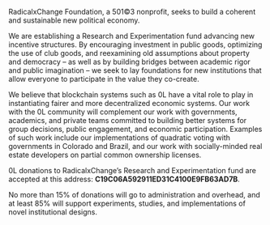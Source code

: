 
RadicalxChange Foundation, a 501©3 nonprofit, seeks to build a coherent and sustainable new political economy.




We are establishing a Research and Experimentation fund advancing new incentive structures. By encouraging investment in public goods, optimizing the use of club goods, and reexamining old assumptions about property and democracy – as well as by building bridges between academic rigor and public imagination – we seek to lay foundations for new institutions that allow everyone to participate in the value they co-create.




We believe that blockchain systems such as 0L have a vital role to play in instantiating fairer and more decentralized economic systems. Our work with the 0L community will complement our work with governments, academics, and private teams committed to building better systems for group decisions, public engagement, and economic participation. Examples of such work include our implementations of quadratic voting with governments in Colorado and Brazil, and our work with socially-minded real estate developers on partial common ownership licenses.




0L donations to RadicalxChange’s Research and Experimentation fund are accepted at this address: **C19C06A592911ED31C4100E9FB63AD7B**.




No more than 15% of donations will go to administration and overhead, and at least 85% will support experiments, studies, and implementations of novel institutional designs.
